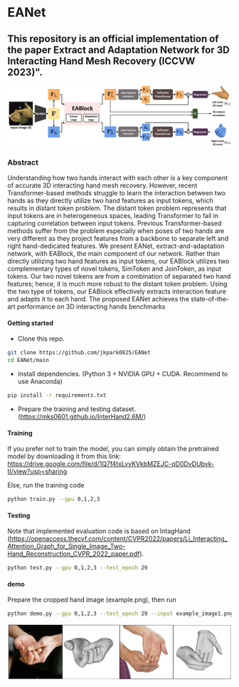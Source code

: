 # EANet

## This repository is an official implementation of the paper Extract and Adaptation Network for 3D Interacting Hand Mesh Recovery (ICCVW 2023)".
![alt text](model.png)

### Abstract
Understanding how two hands interact with each other is a key component of accurate 3D interacting hand mesh recovery. However, recent Transformer-based methods struggle to learn the interaction between two hands as they directly utilize two hand features as input tokens, which results in distant token problem. The distant token problem represents that input tokens are in heterogeneous spaces, leading Transformer to fail in capturing correlation between input tokens. Previous Transformer-based methods suffer from the problem especially when poses of two hands are very different as they project features from a backbone to separate left and right hand-dedicated features. We present EANet, extract-and-adaptation network, with EABlock, the main component of our network. Rather than directly utilizing two hand features as input tokens, our EABlock utilizes two complementary types of novel tokens, SimToken and JoinToken, as input tokens. Our two novel tokens are from a combination of separated two hand features; hence, it is much more robust to the distant token problem. Using
the two type of tokens, our EABlock effectively extracts interaction feature and adapts it to each hand. The proposed
EANet achieves the state-of-the-art performance on 3D interacting hands benchmarks

#### Getting started

- Clone this repo.
```bash
git clone https://github.com/jkpark0825/EANet
cd EANet/main
```

- Install dependencies. (Python 3 + NVIDIA GPU + CUDA. Recommend to use Anaconda)
```bash
pip install -r requirements.txt
```

- Prepare the training and testing dataset. (https://mks0601.github.io/InterHand2.6M/)

#### Training
If you prefer not to train the model, you can simply obtain the pretrained model by downloading it from this link:
https://drive.google.com/file/d/1Q7f4txLvvKVkbMZEJC-qD0DvDUbvk-tI/view?usp=sharing

Else, run the training code
```bash
python train.py --gpu 0,1,2,3
```

#### Testing
Note that implemented evaluation code is based on IntagHand (https://openaccess.thecvf.com/content/CVPR2022/papers/Li_Interacting_Attention_Graph_for_Single_Image_Two-Hand_Reconstruction_CVPR_2022_paper.pdf).
```bash
python test.py --gpu 0,1,2,3 --test_epoch 29
```

#### demo
Prepare the cropped hand image (example.png), then run
```bash
python demo.py --gpu 0,1,2,3 --test_epoch 29 --input example_image1.png
```
![alt text](demo_example.png)
